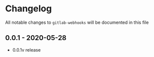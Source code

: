 # Changelog

All notable changes to `gitlab-webhooks` will be documented in this file

## 0.0.1 - 2020-05-28

- 0.0.1v release
